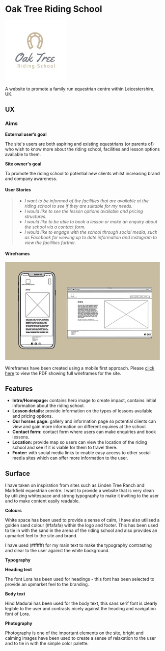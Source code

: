 # Oak Tree Riding School

![Oak Tree Riding school logo](oaktreelogo.jpg)

A website to promote a family run equestrian centre within Leicestershire, UK.

 
## UX
 
### Aims


**External user’s goal** 

The site's users are both aspiring and existing equestrians (or parents of) who wish to know more about the riding school, facilities and lesson options available to them.

**Site owner's goal**

To promote the riding school to potential new clients whilst increasing brand and company awareness. 

 


#### User Stories
> -  *I want to be informed of the facilities that are available at the riding school to see if they are suitable for my needs.*
> -  *I would like to see the lesson options available and pricing structures.*
> -  *I would like to be able to book a lesson or make an enquiry about the school via a contact form.*
> -  *I would like to engage with the school through social media, such as Facebook for viewing up to date information
and Instagram to view the facilities further.*


#### Wireframes 
![Wireframes preview](wireframespreview.jpg)

Wireframes have been created using a mobile first approach. 
Please [click here](wireframesdesktopandmobile.pdf) to view the PDF showing full wireframes for the site. 



## Features

- **Intro/Homepage:** contains hero image to create impact, contains initial information about the riding school.
- **Lesson details:** provide information on the types of lessons available and pricing options.
- **Our horses page:**  gallery and information page so potential clients can view and gain more information on different equines at the school. 
- **Contact form:**  contact form where users can make enquiries and book lessons. 
- **Location:**  provide map so users can view the location of the riding school and see if it is viable for them to travel there. 
- **Footer:** with social media links to enable easy access to other social media sites which can offer more information to the user.


## Surface
I have taken on inspiration from sites such as Linden Tree Ranch and Markfield equestrian centre. I want to provide a website that is very
clean by utilizing whitespace and strong typography to make it inviting to the user and to make content easily readable. 

**Colours**

White space has been used to provide a sense of calm, I have also utilised a golden sand colour (#fafafa) within the logo and footer. 
This has been used to tie in with the sand in the arena of the riding school and also provides an upmarket feel to the site and brand. 

I have used (#ffffff) for my main text to make the typography contrasting and clear to the user against the white background. 

**Typography**


**Heading text**

The font Lora has been used for headings - this font has been selected to provide an upmarket feel to the branding.

**Body text**

 Hind Madurai has been used for the body text, this sans serif font is clearly legible to the user and contrasts nicely against the heading and navigation font of Lora.

**Photography**

Photography is one of the important elements on the site, bright and calming images have been used to create a sense of relaxation to the user and 
to tie in with the simple color palette. 
